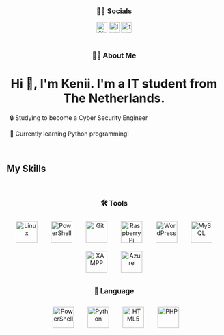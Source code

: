 <h3 align="center">👩‍💻 Socials</h3><div align="center">
  <a href="https://github.com/IamKenii">
  <img src="https://img.shields.io/static/v1?message=Github&logo=Github&label=&color=0077B5&logoColor=white&labelColor=&style=for-the-badge" height="25" alt="Github logo"/></a>
  <a href="https://www.linkedin.com/in/henry-elsinga-b811a8236/">
  <img src="https://img.shields.io/static/v1?message=LinkedIn&logo=linkedin&label=&color=0077B5&logoColor=white&labelColor=&style=for-the-badge" height="25" alt="linkedin logo"/></a>
  <a href="https://twitter.com/kenixwastaken">
  <img src="https://img.shields.io/static/v1?message=Twitter&logo=twitter&label=&color=1DA1F2&logoColor=white&labelColor=&style=for-the-badge" height="25" alt="twitter logo"/></a>
</div>

<br>
<h3 align="center">👩‍💻 About Me</h3>
<h1 align="center">Hi 👋, I'm Kenii. I'm a IT student from The Netherlands.</h1>

<p align="center">

  🔒 Studying to become a Cyber Security Engineer<br>

  🐍 Currently learning Python programming!

</p>
<br>

<h2 align="left">My Skills</h2>
<br>
<h3 align="center">🛠 Tools</h3>
<p align="center">
  <a href="https://www.linux.org/" target="_blank"><img src="https://profilinator.rishav.dev/skills-assets/linux-original.svg" alt="Linux" height="50" style="margin: 10px;"></a>
  <a href="https://docs.microsoft.com/en-us/powershell/" target="_blank"><img src="https://profilinator.rishav.dev/skills-assets/powershell.png" alt="PowerShell" height="50" style="margin: 10px;"></a>
  <a href="https://github.com/" target="_blank"><img src="https://profilinator.rishav.dev/skills-assets/git-scm-icon.svg" alt="Git" height="50" style="margin: 10px;"></a>
  <a href="https://www.raspberrypi.org/" target="_blank"><img src="https://profilinator.rishav.dev/skills-assets/raspberrypi.png" alt="Raspberry Pi" height="50" style="margin: 10px;"></a>
  <a href="https://wordpress.com/" target="_blank"><img src="https://profilinator.rishav.dev/skills-assets/wordpress.png" alt="WordPress" height="50" style="margin: 10px;"></a>
  <a href="https://www.mysql.com/" target="_blank"><img src="https://profilinator.rishav.dev/skills-assets/mysql-original-wordmark.svg" alt="MySQL" height="50" style="margin: 10px;"></a>
  <a href="https://www.apachefriends.org/" target="_blank"><img src="https://profilinator.rishav.dev/skills-assets/xampp.png" alt="XAMPP" height="50" style="margin: 10px;"></a>
  <a href="https://azure.microsoft.com/en-in/" target="_blank"><img src="https://profilinator.rishav.dev/skills-assets/microsoft_azure-icon.svg" alt="Azure" height="50" style="margin: 10px;"></a>
</p> 

<h3 align="center">📝 Language</h3>
<p align="center">
  <a href="https://docs.microsoft.com/en-us/powershell/" target="_blank"><img src="https://profilinator.rishav.dev/skills-assets/powershell.png" alt="PowerShell" height="50" style="margin: 10px;"></a>
  <a href="https://www.python.org/" target="_blank"><img src="https://profilinator.rishav.dev/skills-assets/python-original.svg" alt="Python" height="50" style="margin: 10px;"></a>
  <a href="https://en.wikipedia.org/wiki/HTML5" target="_blank"><img src="https://profilinator.rishav.dev/skills-assets/html5-original-wordmark.svg" alt="HTML5" height="50" style="margin: 10px;"></a>
  <a href="https://www.php.net/" target="_blank"><img src="https://profilinator.rishav.dev/skills-assets/php-original.svg" alt="PHP" height="50" style="margin: 10px;"></a>
</p>
